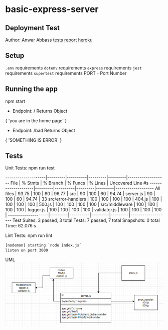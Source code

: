 # basic-express-server

## Deployment Test
Author: Anwar Abbass
[tests report]()
[heroku](https://basic-express-server-anwar.herokuapp.com/)
## Setup
`.env` requirements
`dotenv`  requirements
`express`  requirements
`jest`  requirements
`supertest`  requirements
PORT - Port Number

## Running the app
npm start
- Endpoint: / 
Returns Object

{
  'you are in the home page'
}

- Endpoint: /bad
Returns Object

{
  'SOMETHING IS ERROR'
}


## Tests
Unit Tests: npm run test

--------------------|---------|----------|---------|---------|-------------------
File                | % Stmts | % Branch | % Funcs | % Lines | Uncovered Line #s
--------------------|---------|----------|---------|---------|-------------------
All files           |   93.75 |      100 |      80 |   96.77 |
 src                |      90 |      100 |      60 |   94.74 |
  server.js         |      90 |      100 |      60 |   94.74 | 33
 src/error-handlers |     100 |      100 |     100 |     100 |
  404.js            |     100 |      100 |     100 |     100 |
  500.js            |     100 |      100 |     100 |     100 |
 src/middleware     |     100 |      100 |     100 |     100 |
  logger.js         |     100 |      100 |     100 |     100 |
  validator.js      |     100 |      100 |     100 |     100 |
--------------------|---------|----------|---------|---------|-------------------
Test Suites: 3 passed, 3 total
Tests:       7 passed, 7 total
Snapshots:   0 total
Time:        62.076 s

Lint Tests: npm run lint
```
[nodemon] starting `node index.js`
listen on port 3000
```

UML
![uml](./img/uml.png)
